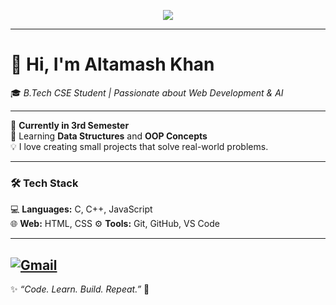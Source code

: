 <p align="center">
  <img src="https://readme-typing-svg.herokuapp.com?font=Fira+Code&size=22&duration=3000&pause=1000&color=DC143C&center=true&vCenter=true&width=500&lines=Hi%2C+I'm+Altamash+Khan;B.Tech+CSE+Student+%7C+AI+Enthusiast;Always+Curious+%7C+Always+Learning">
</p>

---

# 👋 Hi, I'm **Altamash Khan**  
🎓 *B.Tech CSE Student | Passionate about Web Development & AI*

---

🚀 **Currently in 3rd Semester**  
🌱 Learning **Data Structures** and **OOP Concepts**  
💡 I love creating small projects that solve real-world problems.

---

### 🛠️ Tech Stack
💻 **Languages:** C, C++, JavaScript  
🌐 **Web:** HTML, CSS
⚙️ **Tools:** Git, GitHub, VS Code  

---


[![Gmail](https://img.shields.io/badge/Gmail-red?style=for-the-badge&logo=gmail)](mailto:altamasn186@gmail.com)
---



✨ *“Code. Learn. Build. Repeat.”* 🚀
